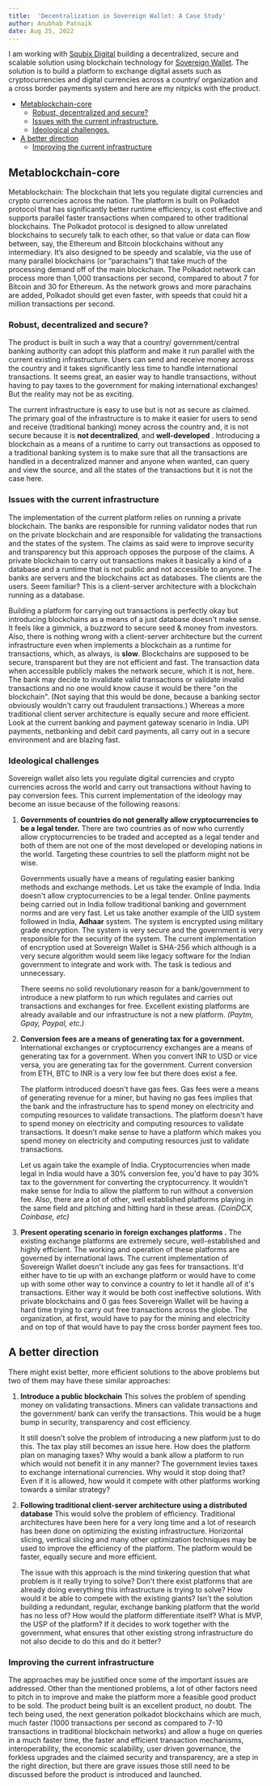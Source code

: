 ```yaml
---
title:  'Decentralization in Sovereign Wallet: A Case Study'
author: Anubhab Patnaik
date: Aug 25, 2022
---
```


I am working with [Squbix Digital](https://squbix.com/) building a decentralized, secure and scalable solution using blockchain technology for [Sovereign Wallet](https://www.linkedin.com/company/metamui/?originalSubdomain=sg). The solution is to build a platform to exchange digital assets such as cryptocurrencies and digital currencies across a country/ organization and a cross border payments system and here are my nitpicks with the product.

- [Metablockchain-core](#metablockchain-core)
  - [Robust, decentralized and secure?](#robust-decentralized-and-secure)
  - [Issues with the current infrastructure.](#issues-with-the-current-infrastructure)
  - [Ideological challenges.](#ideological-challenges)
- [A better direction](#a-better-direction)
  - [Improving the current infrastructure](#improving-the-current-infrastructure)

## Metablockchain-core

Metablockchain: The blockchain that lets you regulate digital currencies and crypto currencies across the nation. The platform is built on Polkadot protocol that has significantly better runtime efficiency, is cost effective and supports parallel faster transactions when compared to other traditional blockchains. The Polkadot protocol is designed to allow unrelated blockchains to securely talk to each other, so that value or data can flow between, say, the Ethereum and Bitcoin blockchains without any intermediary. It’s also designed to be speedy and scalable, via the use of many parallel blockchains (or “parachains”) that take much of the processing demand off of the main blockchain. The Polkadot network can process more than 1,000 transactions per second, compared to about 7 for Bitcoin and 30 for Ethereum. As the network grows and more parachains are added, Polkadot should get even faster, with speeds that could hit a million transactions per second.

### Robust, decentralized and secure?

The product is built in such a way that a country/ government/central banking authority can adopt this platform and make it run parallel with the current existing infrastructure. Users can send and receive money across the country and it takes significantly less time to handle international transactions. It seems great, an easier way to handle transactions, without having to pay taxes to the government for making international exchanges! But the reality may not be as exciting.

The current infrastructure is easy to use but is not as secure as claimed. The primary goal of the infrastructure is to make it easier for users to send and receive (traditional banking) money across the country and, it is not secure because it is **not decentralized**, and **well-developed** . Introducing a blockchain as a means of a runtime to carry out transactions as opposed to a traditional banking system is to make sure that all the transactions are handled in a decentralized manner and anyone when wanted, can query and view the source, and all the states of the transactions but it is not the case here.

### Issues with the current infrastructure

The implementation of the current platform relies on running a private blockchain. The banks are responsible for running validator nodes that run on the private blockchain and are responsible for validating the transactions and the states of the system. The claims as said were to improve security and transparency but this approach opposes the purpose of the claims. A private blockchain to carry out transactions makes it basically a kind of a database and a runtime that is not public and not accessible to anyone. The banks are servers and the blockchains act as databases. The clients are the users. Seem familiar? This is a client-server architecture with a blockchain running as a database.

Building a platform for carrying out transactions is perfectly okay but introducing blockchains as a means of a just database doesn't make sense. It feels like a gimmick, a buzzword to secure seed & money from investors. Also, there is nothing wrong with a client-server architecture but the current infrastructure even when implements a blockchain as a runtime for transactions, which, as always, is **slow**. Blockchains are supposed to be secure, transparent but they are not efficient and fast. The  transaction data when accessible publicly makes the network secure, which it is not, here. The bank may decide to invalidate valid transactions or validate invalid transactions and no one would know cause it would be there "on the blockchain". (Not saying that this would be done, because a banking sector obviously wouldn't carry out fraudulent transactions.) Whereas a more traditional client server architecture is equally secure and more efficient. Look at the current banking and payment gateway scenario in India. UPI payments, netbanking and debit card payments, all carry out in a secure environment and are blazing fast.

### Ideological challenges

Sovereign wallet also lets you regulate digital currencies and crypto currencies across the world and carry out transactions without having to pay conversion fees. This current implementation of the ideology may become an issue because of the following reasons:

1. **Governments of countries do not generally allow cryptocurrencies to be a legal tender.** There are two countries as of now who currently allow cryptocurrencies to be traded and accepted as a legal tender and both of them are not one of the most developed or developing nations in the world. Targeting these countries to sell the platform might not be wise.

	 Governments usually have a means of regulating easier banking methods and exchange methods. Let us take the example of India. India doesn't allow cryptocurrencies to be a legal tender. Online payments being carried out in India follow traditional banking and government norms and are very fast. Let us take another example of the UID system followed in India, **Adhaar** system. The system is encrypted using military grade encryption. The system is very secure and the government is very responsible for the security of the system. The current implementation of encryption used at Sovereign Wallet is SHA-256 which although is a very secure algorithm would seem like legacy software for the Indian government to integrate and work with. The task is tedious and unnecessary.

	There seems no solid revolutionary reason for a bank/government to introduce a new platform to run which regulates and carries out transactions and exchanges for free. Excellent existing platforms are already available and our infrastructure is not a new platform. *(Paytm, Gpay, Paypal, etc.)*
 

1. **Conversion fees are a means of generating tax for a government.** International exchanges or cryptocurrency exchanges are a means of generating tax for a government. When you convert INR to USD or vice versa, you are generating tax for the government. Current conversion from ETH, BTC to INR is a very low fee but there does exist a fee.

	The platform introduced doesn't have gas fees. Gas fees were a means of generating revenue for a miner, but having no gas fees implies that the bank and the infrastructure has to spend money on electricity and computing resources to validate transactions. The platform doesn't have to spend money on electricity and computing resources to validate transactions. It doesn't make sense to have a platform which makes you spend money on electricity and computing resources just to validate transactions.

	Let us again take the example of India. Cryptocurrencies when made legal in India would have a 30% conversion fee, you'd have to pay 30% tax to the government for converting the cryptocurrency. It wouldn't make sense for India to allow the platform to run without a conversion fee. Also, there are a lot of other, well established platforms playing in the same field and pitching and hitting hard in these areas. *(CoinDCX, Coinbase, etc)*

1. **Present operating scenario in foreign exchanges platforms .** The existing exchange platforms are extremely secure, well-established and highly efficient. The working and operation of these platforms are governed by international laws. The current implementation of Sovereign Wallet doesn't include any gas fees for transactions. It'd either have to tie up with an exchange platform or would have to come up with some other way to convince a country to let it handle all of it's transactions. Either way it would be both cost ineffective solutions. With private blockchains and 0 gas fees Sovereign Wallet will be having a hard time trying to carry out free transactions across the globe. The organization, at first, would have to pay for the mining and electricity and on top of that would have to pay the cross border payment fees too.


## A better direction  

There might exist better, more efficient solutions to the above problems but two of them may have these similar approaches:

1. **Introduce a public blockchain** This solves the problem of spending money on validating transactions. Miners can validate transactions and the government/ bank can verify the transactions. This would be a huge bump in security, transparency and cost efficiency.

	It still doesn't solve the problem of introducing a new platform just to do this. The tax play still becomes an issue here. How does the platform plan on managing taxes? Why would a bank allow a platform to run which would not benefit it in any manner? The government levies taxes to exchange international currencies. Why would it stop doing that? Even if it is allowed, how would it compete with other platforms working towards a similar strategy?

1. **Following traditional client-server architecture using a distributed database** This would solve the problem of efficiency. Traditional architectures have been here for a very long time and a lot of research has been done on optimizing the existing infrastructure. Horizontal slicing, vertical slicing and many other optimization techniques may be used to improve the efficiency of the platform. The platform would be faster, equally secure and more efficient.

	The issue with this approach is the mind tinkering question that what problem is it really trying to solve? Don't there exist platforms that are already doing everything this infrastructure is trying to solve? How would it be able to compete with the existing giants? Isn't the solution  building a redundant, regular, exchange banking platform that the world has no less of?  How would the platform differentiate itself? What is MVP, the USP of the platform? If it decides to work together with the government, what ensures that other existing strong infrastructure do not also decide to do this and do it better?


### Improving the current infrastructure

The approaches may be justified once some of the important issues are addressed. Other than the mentioned problems, a lot of other factors need to pitch in to improve and make the platform more a feasible good product to be sold. The product being built is an excellent product, no doubt. The tech being used, the next generation polkadot blockchains which are much, much faster (1000 transactions per second as compared to 7-10 transactions in traditional blockchain networks) and allow a huge on queries in a much faster time, the faster and efficient transaction mechanisms, interoperability, the economic scalability, user driven governance, the forkless upgrades and the claimed security and transparency, are a step in the right direction, but there are grave issues those still need to be discussed before the product is introduced and launched.

